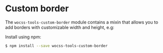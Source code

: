 # Custom border

The `wocss-tools-custom-border` module contains a mixin that allows you to add borders with customizable width and height, e.g:

Install using npm:

```sh
$ npm install --save wocss-tools-custom-border
```
